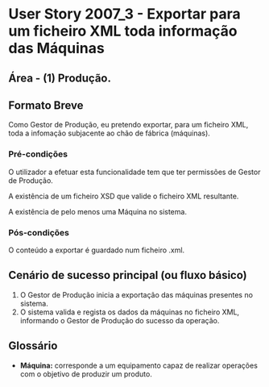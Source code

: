 # User Story 2007_3 - Exportar para um ficheiro XML toda informação das Máquinas

## Área - (1) Produção.

## Formato Breve

Como Gestor de Produção, eu pretendo exportar, para um ficheiro XML, toda a infomação subjacente ao chão de fábrica (máquinas).

### Pré-condições

O utilizador a efetuar esta funcionalidade tem que ter permissões de Gestor de Produção.

A existência de um ficheiro XSD que valide o ficheiro XML resultante.

A existência de pelo menos uma Máquina no sistema.

### Pós-condições

O conteúdo a exportar é guardado num ficheiro .xml.

## Cenário de sucesso principal (ou fluxo básico)

1. O Gestor de Produção inicia a exportação das máquinas presentes no sistema. 
2. O sistema valida e regista os dados da máquinas no ficheiro XML, informando o Gestor de Produção do sucesso da operação.



## Glossário

- **Máquina:** corresponde a um equipamento capaz de realizar operações com o objetivo de produzir um produto.